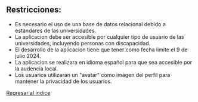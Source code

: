 ## Restricciones:

- Es necesario el uso de una base de datos relacional debido a estandares de las universidades.
- La aplicacion debe ser accesible por cualquier tipo de usuario de las universidades, incluyendo personas con discapacidad.
- El desarrollo de la aplicacion tiene que tener como fecha limite el 9 de julio 2024.
- La aplicacion se realizara en idioma español para que sea accesible por la audencia local.
- Los usuarios utilizaran un "avatar" como imagen del perfil para mantener la privacidad de los usuarios.

[Regresar al índice](../../README.md)
